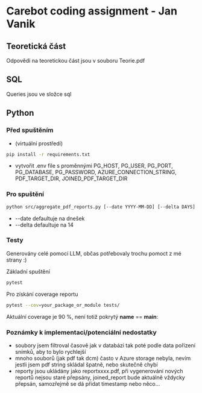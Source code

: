 # Carebot coding assignment - Jan Vanik

## Teoretická část
Odpovědi na teoretickou část jsou v souboru Teorie.pdf

## SQL

Queries jsou ve složce sql

## Python
### Před spuštěním
- (virtuální prostředí)
```bash
pip install -r requirements.txt
```
- vytvořit .env file s proměnnými
PG_HOST,
PG_USER,
PG_PORT,
PG_DATABASE,
PG_PASSWORD,
AZURE_CONNECTION_STRING,
PDF_TARGET_DIR,
JOINED_PDF_TARGET_DIR


### Pro spuštění 
```bash
python src/aggregate_pdf_reports.py [--date YYYY-MM-DD] [--delta DAYS]
```
- --date defaultuje na dnešek
- --delta defaultuje na 14

### Testy
Generovány celé pomocí LLM, občas potřebovaly trochu pomoct z mé strany :)

Základní spuštění
```bash
pytest
```
Pro získání coverage reportu
```bash
pytest --cov=your_package_or_module tests/
```
Aktuální coverage je 90 %, není totiž pokrytý __name__ == __main__:

### Poznámky k implementaci/potenciální nedostatky
- soubory jsem filtroval časově jak v databázi tak poté podle data pořízení snímků, aby to bylo rychlejší
- mnoho souborů (jak pdf tak dcm) často v Azure storage nebyla, nevím jestli jsem pdf string skládal špatně, nebo skutečně chybí
- reporty jsou ukládány jako reportxxxx.pdf, při vygenerování nových reportů nejsou staré přepsány, joined_report bude aktuálně vždycky přepsán, samozřejmě se dá přidat timestamp nebo něco...
